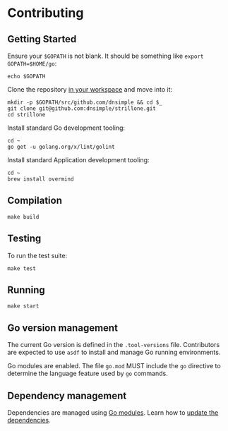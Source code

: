 # Contributing

## Getting Started

Ensure your `$GOPATH` is not blank. It should be something like `export GOPATH=$HOME/go`:

```shell
echo $GOPATH
```

Clone the repository [in your workspace](https://golang.org/doc/code.html#Organization) and move into it:

```shell
mkdir -p $GOPATH/src/github.com/dnsimple && cd $_
git clone git@github.com:dnsimple/strillone.git
cd strillone
```

Install standard Go development tooling:

```shell
cd ~
go get -u golang.org/x/lint/golint
```

Install standard Application development tooling:

```shell
cd ~
brew install overmind
```


## Compilation

```shell
make build
```


## Testing

To run the test suite:

```shell
make test
```


## Running

```shell
make start
```


## Go version management

The current Go version is defined in the `.tool-versions` file. Contributors are expected to use `asdf` to install and manage Go running environments.

Go modules are enabled. The file `go.mod` MUST include the `go` directive to determine the language feature used by `go` commands.


## Dependency management

Dependencies are managed using [Go modules](https://github.com/golang/go/wiki/Modules). Learn how to [update the dependencies](https://github.com/golang/go/wiki/Modules#how-to-upgrade-and-downgrade-dependencies).
